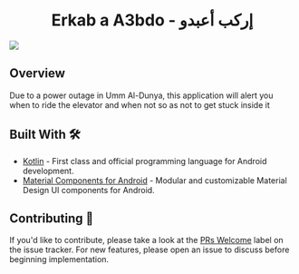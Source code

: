 <h1 align="center">Erkab a A3bdo - إركب أعبدو</h1>

![](https://github.com/MoatazBadawy/Erkab-a-a3bdo/assets/63272288/3323ddf9-4a8b-4a4b-bad5-56c3c9d6dd24)
<br />

## Overview 
Due to a power outage in Umm Al-Dunya, this application will alert you when to ride the elevator and when not so as not to get stuck inside it
<br />
  
  ## Built With 🛠
- [Kotlin](https://kotlinlang.org/) - First class and official programming language for Android development.
- [Material Components for Android](https://github.com/material-components/material-components-android) - Modular and customizable Material Design UI components for Android.

## Contributing 🤝
If you'd like to contribute, please take a look at the [PRs Welcome](https://github.com/MoatazBadawy/Erkab-a-a3bdo/labels) label on the issue tracker. For new features, please open an issue to discuss before beginning implementation.
